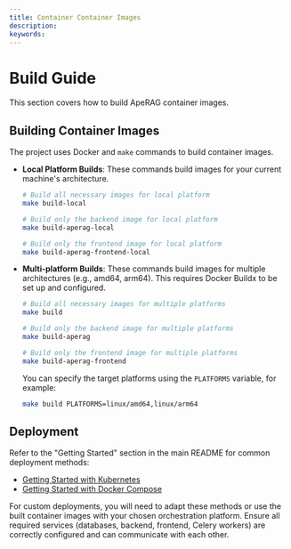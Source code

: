 ```yaml
---
title: Container Container Images
description:
keywords:
---
```


# Build Guide

This section covers how to build ApeRAG container images.

## Building Container Images

The project uses Docker and `make` commands to build container images.

- **Local Platform Builds**: These commands build images for your current machine's architecture.

  ```bash
  # Build all necessary images for local platform
  make build-local

  # Build only the backend image for local platform
  make build-aperag-local

  # Build only the frontend image for local platform
  make build-aperag-frontend-local
  ```

- **Multi-platform Builds**: These commands build images for multiple architectures (e.g., amd64, arm64). This requires Docker Buildx to be set up and configured.

  ```bash
  # Build all necessary images for multiple platforms
  make build

  # Build only the backend image for multiple platforms
  make build-aperag

  # Build only the frontend image for multiple platforms
  make build-aperag-frontend
  ```

  You can specify the target platforms using the `PLATFORMS` variable, for example:

  ```bash
  make build PLATFORMS=linux/amd64,linux/arm64
  ```

## Deployment

Refer to the "Getting Started" section in the main README for common deployment methods:

- [Getting Started with Kubernetes](../README.md#getting-started-with-kubernetes)
- [Getting Started with Docker Compose](../README.md#getting-started-with-docker-compose)

For custom deployments, you will need to adapt these methods or use the built container images with your chosen orchestration platform. Ensure all required services (databases, backend, frontend, Celery workers) are correctly configured and can communicate with each other.
